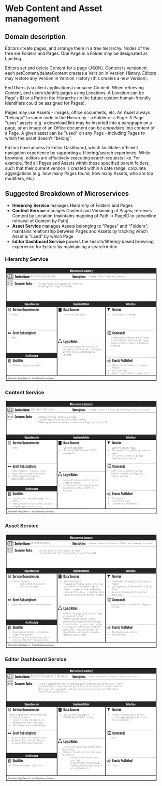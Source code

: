 # Web Content and Asset management

## Domain description

Editors create pages, and arrange them in a tree hierarchy. Nodes of the tree are Folders and 
Pages. One Page in a Folder may be designated as Landing.

Editors set and delete Content for a page (JSON). Content is versioned: each setContent/deleteContent creates a 
Version in Version History. Editors may restore any Version in Version History (this creates a new Version).

End Users (via client applications) consume Content. When retrieving Content, end users identify pages using
Locations. A Location can be Page's ID or a Path in the Hierarchy (in the future custom human-friendly identifiers could
be assigned for Pages).

Pages may use Assets - images, office documents, etc.
An Asset always "belongs" to some node in the Hierarchy - a Folder or a Page.
A Page "uses" assets: e.g. a download link may be inserted into a paragraph on a page, or an image of an Office document
can be *embedded* into content of a Page. A given asset can be "used" on any Page - including Pages to which the
asset doesn't "belong".

Editors have access to Editor Dashboard, which facilitates efficient navigation experience by supporting a filtering/search
experience. While browsing, editors are effectively executing search requests like. For example, find all Pages and Assets
within these specified parent folders, such that their current version is created within a date range;
calculate aggregations (e.g. how many Pages found, how many Assets, who are top modifiers, etc).

## Suggested Breakdown of Microservices

* **Hierarchy Service** manages Hierarchy of Folders and Pages
* **Content Service** manages Content and Versioning of Pages; retrieves Content by Location (maintains mapping of
  Path -> PageID to streamline retrieval of Content by Path)
* **Asset Service** manages Assets belonging to "Pages" and "Folders"; maintains relationship between Pages and Assets
  by tracking which Asset is "used" by which Page
* **Editor Dashboard Service** powers the search/filtering-based browsing experience for Editors by maintaining a search index

### Hierarchy Service

![Hierarchy Service](README.assets/1-hierarchy-service.png)


### Content Service

![Content Service](README.assets/2-content-service.png)

### Asset Service

![Asset Service](README.assets/3-asset-service.png)

### Editor Dashboard Service

![Editor Dashboard Service](README.assets/4-editor-dashboard-service.png)
